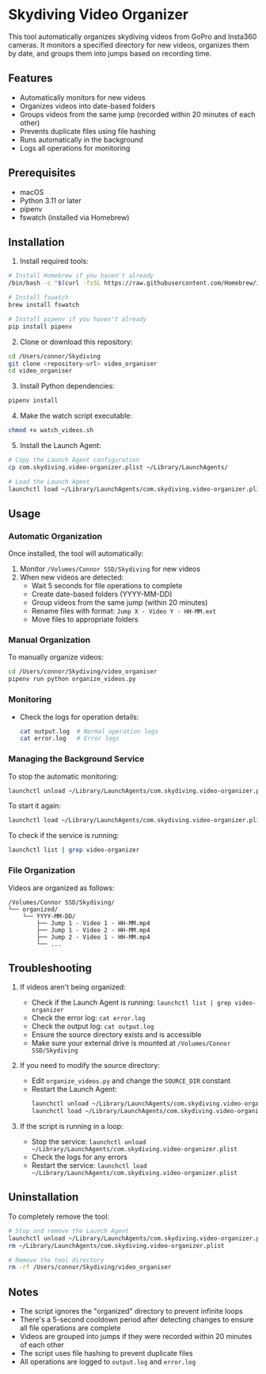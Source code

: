 # Skydiving Video Organizer

This tool automatically organizes skydiving videos from GoPro and Insta360 cameras. It monitors a specified directory for new videos, organizes them by date, and groups them into jumps based on recording time.

## Features

- Automatically monitors for new videos
- Organizes videos into date-based folders
- Groups videos from the same jump (recorded within 20 minutes of each other)
- Prevents duplicate files using file hashing
- Runs automatically in the background
- Logs all operations for monitoring

## Prerequisites

- macOS
- Python 3.11 or later
- pipenv
- fswatch (installed via Homebrew)

## Installation

1. Install required tools:
```bash
# Install Homebrew if you haven't already
/bin/bash -c "$(curl -fsSL https://raw.githubusercontent.com/Homebrew/install/HEAD/install.sh)"

# Install fswatch
brew install fswatch

# Install pipenv if you haven't already
pip install pipenv
```

2. Clone or download this repository:
```bash
cd /Users/connor/Skydiving
git clone <repository-url> video_organiser
cd video_organiser
```

3. Install Python dependencies:
```bash
pipenv install
```

4. Make the watch script executable:
```bash
chmod +x watch_videos.sh
```

5. Install the Launch Agent:
```bash
# Copy the Launch Agent configuration
cp com.skydiving.video-organizer.plist ~/Library/LaunchAgents/

# Load the Launch Agent
launchctl load ~/Library/LaunchAgents/com.skydiving.video-organizer.plist
```

## Usage

### Automatic Organization

Once installed, the tool will automatically:
1. Monitor `/Volumes/Connor SSD/Skydiving` for new videos
2. When new videos are detected:
   - Wait 5 seconds for file operations to complete
   - Create date-based folders (YYYY-MM-DD)
   - Group videos from the same jump (within 20 minutes)
   - Rename files with format: `Jump X - Video Y - HH-MM.ext`
   - Move files to appropriate folders

### Manual Organization

To manually organize videos:
```bash
cd /Users/connor/Skydiving/video_organiser
pipenv run python organize_videos.py
```

### Monitoring

- Check the logs for operation details:
  ```bash
  cat output.log  # Normal operation logs
  cat error.log   # Error logs
  ```

### Managing the Background Service

To stop the automatic monitoring:
```bash
launchctl unload ~/Library/LaunchAgents/com.skydiving.video-organizer.plist
```

To start it again:
```bash
launchctl load ~/Library/LaunchAgents/com.skydiving.video-organizer.plist
```

To check if the service is running:
```bash
launchctl list | grep video-organizer
```

### File Organization

Videos are organized as follows:
```
/Volumes/Connor SSD/Skydiving/
└── organized/
    └── YYYY-MM-DD/
        ├── Jump 1 - Video 1 - HH-MM.mp4
        ├── Jump 1 - Video 2 - HH-MM.mp4
        ├── Jump 2 - Video 1 - HH-MM.mp4
        └── ...
```

## Troubleshooting

1. If videos aren't being organized:
   - Check if the Launch Agent is running: `launchctl list | grep video-organizer`
   - Check the error log: `cat error.log`
   - Check the output log: `cat output.log`
   - Ensure the source directory exists and is accessible
   - Make sure your external drive is mounted at `/Volumes/Connor SSD/Skydiving`

2. If you need to modify the source directory:
   - Edit `organize_videos.py` and change the `SOURCE_DIR` constant
   - Restart the Launch Agent:
     ```bash
     launchctl unload ~/Library/LaunchAgents/com.skydiving.video-organizer.plist
     launchctl load ~/Library/LaunchAgents/com.skydiving.video-organizer.plist
     ```

3. If the script is running in a loop:
   - Stop the service: `launchctl unload ~/Library/LaunchAgents/com.skydiving.video-organizer.plist`
   - Check the logs for any errors
   - Restart the service: `launchctl load ~/Library/LaunchAgents/com.skydiving.video-organizer.plist`

## Uninstallation

To completely remove the tool:
```bash
# Stop and remove the Launch Agent
launchctl unload ~/Library/LaunchAgents/com.skydiving.video-organizer.plist
rm ~/Library/LaunchAgents/com.skydiving.video-organizer.plist

# Remove the tool directory
rm -rf /Users/connor/Skydiving/video_organiser
```

## Notes

- The script ignores the "organized" directory to prevent infinite loops
- There's a 5-second cooldown period after detecting changes to ensure all file operations are complete
- Videos are grouped into jumps if they were recorded within 20 minutes of each other
- The script uses file hashing to prevent duplicate files
- All operations are logged to `output.log` and `error.log` 